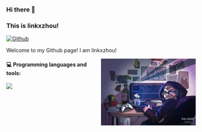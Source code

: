 ### Hi there 👋 
### This is linkxzhou!

[![Github](https://img.shields.io/badge/-Github-000?style=flat&logo=Github&logoColor=white)](https://github.com/linkxzhou)

Welcome to my Github page! I am linkxzhou!  

<img align="right" alt="img" src="https://github.com/FernandoRoldan93/FernandoRoldan93/blob/master/cover_image.jpg" width="50%" height="auto" />

#### :computer: Programming languages and tools: 
<p>
  <img width="50%" align="right" src="https://github-readme-stats.vercel.app/api?username=linkxzhou&show_icons=true&hide_border=true" />
</p>
